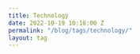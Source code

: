 ```yaml
---
title: Technology
date: 2022-10-19 10:16:00 Z
permalink: "/blog/tags/technology/"
layout: tag
---
```


